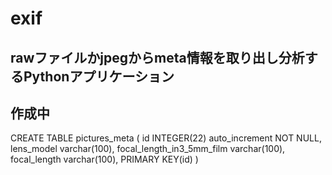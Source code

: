 # exif


<h2>rawファイルかjpegからmeta情報を取り出し分析するPythonアプリケーション</h2>

<h2>作成中</h2>


CREATE TABLE pictures_meta (
id INTEGER(22) auto_increment NOT NULL,
lens_model varchar(100),
focal_length_in3_5mm_film varchar(100),
focal_length varchar(100),
PRIMARY KEY(id)
)
